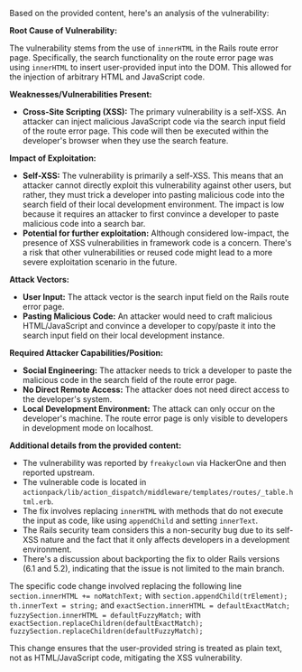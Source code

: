 Based on the provided content, here's an analysis of the vulnerability:

**Root Cause of Vulnerability:**

The vulnerability stems from the use of `innerHTML` in the Rails route error page. Specifically, the search functionality on the route error page was using `innerHTML` to insert user-provided input into the DOM. This allowed for the injection of arbitrary HTML and JavaScript code.

**Weaknesses/Vulnerabilities Present:**

*   **Cross-Site Scripting (XSS):** The primary vulnerability is a self-XSS. An attacker can inject malicious JavaScript code via the search input field of the route error page. This code will then be executed within the developer's browser when they use the search feature.

**Impact of Exploitation:**

*   **Self-XSS:** The vulnerability is primarily a self-XSS. This means that an attacker cannot directly exploit this vulnerability against other users, but rather, they must trick a developer into pasting malicious code into the search field of their local development environment. The impact is low because it requires an attacker to first convince a developer to paste malicious code into a search bar.
*   **Potential for further exploitation:** Although considered low-impact, the presence of XSS vulnerabilities in framework code is a concern. There's a risk that other vulnerabilities or reused code might lead to a more severe exploitation scenario in the future.

**Attack Vectors:**

*   **User Input:** The attack vector is the search input field on the Rails route error page.
*   **Pasting Malicious Code:** An attacker would need to craft malicious HTML/JavaScript and convince a developer to copy/paste it into the search input field on their local development instance.

**Required Attacker Capabilities/Position:**

*   **Social Engineering:** The attacker needs to trick a developer to paste the malicious code in the search field of the route error page.
*   **No Direct Remote Access:** The attacker does not need direct access to the developer's system.
*   **Local Development Environment:** The attack can only occur on the developer's machine. The route error page is only visible to developers in development mode on localhost.

**Additional details from the provided content:**

*   The vulnerability was reported by `freakyclown` via HackerOne and then reported upstream.
*   The vulnerable code is located in `actionpack/lib/action_dispatch/middleware/templates/routes/_table.html.erb`.
*   The fix involves replacing `innerHTML` with methods that do not execute the input as code, like using `appendChild` and setting `innerText`.
*   The Rails security team considers this a non-security bug due to its self-XSS nature and the fact that it only affects developers in a development environment.
*   There's a discussion about backporting the fix to older Rails versions (6.1 and 5.2), indicating that the issue is not limited to the main branch.

The specific code change involved replacing the following line
`section.innerHTML += noMatchText;`
with
`section.appendChild(trElement);`
`th.innerText = string;`
and
`exactSection.innerHTML = defaultExactMatch;`
`fuzzySection.innerHTML = defaultFuzzyMatch;`
with
`exactSection.replaceChildren(defaultExactMatch);`
`fuzzySection.replaceChildren(defaultFuzzyMatch);`

This change ensures that the user-provided string is treated as plain text, not as HTML/JavaScript code, mitigating the XSS vulnerability.
